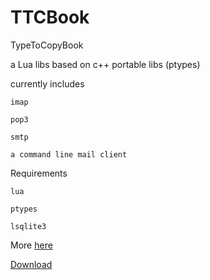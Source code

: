 TTCBook
=======

TypeToCopyBook

 a Lua libs based on c++ portable libs (ptypes)

currently includes

    imap

    pop3

    smtp

    a command line mail client

Requirements

    lua

    ptypes

    lsqlite3
    
    
More <a href='https://chiselapp.com/user/nicodelua/repository/ttcb/home'>here</a>

<a href='https://chiselapp.com/user/nicodelua/repository/ttcb/tarball/TTCBook-6a550540d6e3a3fb.tar.gz'>Download</a>

